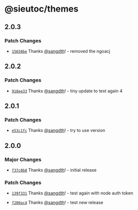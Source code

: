 # @sieutoc/themes

## 2.0.3

### Patch Changes

- [`15650be`](https://github.com/websitesieutoc/themes/commit/15650bea30f14095b043ce9ce0938014cfffa013) Thanks [@sangdth](https://github.com/sangdth)! - removed the ngoacj

## 2.0.2

### Patch Changes

- [`918ee33`](https://github.com/websitesieutoc/themes/commit/918ee33c4bec5df11cb5a9bc07041197b35df5a6) Thanks [@sangdth](https://github.com/sangdth)! - tiny update to test again 4

## 2.0.1

### Patch Changes

- [`e53c1fc`](https://github.com/websitesieutoc/themes/commit/e53c1fcf424a2d89e3117b2cb6d0c2d51a9f9761) Thanks [@sangdth](https://github.com/sangdth)! - try to use version

## 2.0.0

### Major Changes

- [`f37c0b8`](https://github.com/websitesieutoc/themes/commit/f37c0b8dd0ce841657697827e5a6f0ef589bc972) Thanks [@sangdth](https://github.com/sangdth)! - initial release

### Patch Changes

- [`139f331`](https://github.com/websitesieutoc/themes/commit/139f331982e4fc1fdcea86ac44d4ae7810330cf7) Thanks [@sangdth](https://github.com/sangdth)! - test again with node auth token

- [`f200ac4`](https://github.com/websitesieutoc/themes/commit/f200ac44add481f405a8abc54010e1ffc04267e9) Thanks [@sangdth](https://github.com/sangdth)! - test new release
